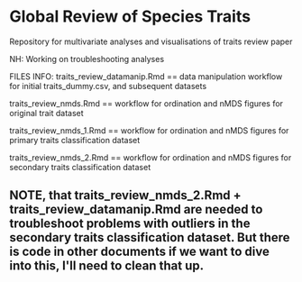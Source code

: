 # Global Review of Species Traits
Repository for multivariate analyses and visualisations of traits review paper

NH: Working on troubleshooting analyses

FILES INFO:
traits_review_datamanip.Rmd == data manipulation workflow for initial traits_dummy.csv, and subsequent datasets

traits_review_nmds.Rmd == workflow for ordination and nMDS figures for original trait dataset

traits_review_nmds_1.Rmd == workflow for ordination and nMDS figures for primary traits classification dataset

traits_review_nmds_2.Rmd == workflow for ordination and nMDS figures for secondary traits classification dataset

## NOTE, that traits_review_nmds_2.Rmd + traits_review_datamanip.Rmd are needed to troubleshoot problems with outliers in the secondary traits classification dataset. But there is code in other documents if we want to dive into this, I'll need to clean that up.
